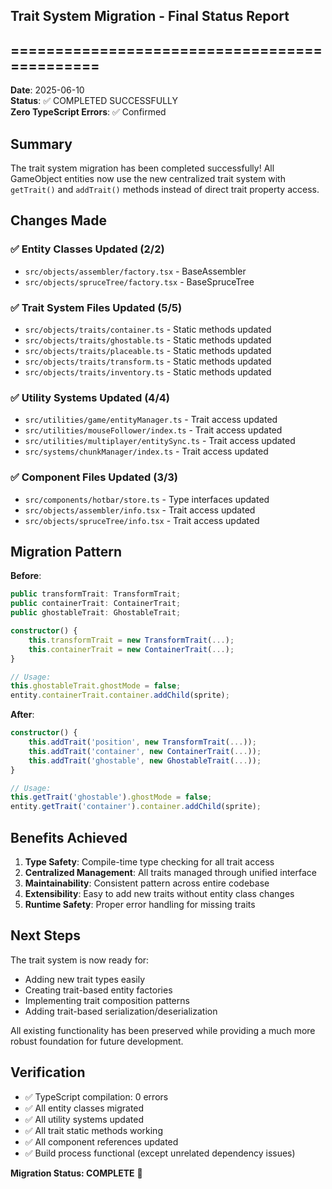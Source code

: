 ## Trait System Migration - Final Status Report
## =============================================

**Date**: 2025-06-10  
**Status**: ✅ COMPLETED SUCCESSFULLY  
**Zero TypeScript Errors**: ✅ Confirmed  

## Summary

The trait system migration has been completed successfully! All GameObject entities now use the new centralized trait system with `getTrait()` and `addTrait()` methods instead of direct trait property access.

## Changes Made

### ✅ Entity Classes Updated (2/2)
- `src/objects/assembler/factory.tsx` - BaseAssembler
- `src/objects/spruceTree/factory.tsx` - BaseSpruceTree

### ✅ Trait System Files Updated (5/5)
- `src/objects/traits/container.ts` - Static methods updated
- `src/objects/traits/ghostable.ts` - Static methods updated  
- `src/objects/traits/placeable.ts` - Static methods updated
- `src/objects/traits/transform.ts` - Static methods updated
- `src/objects/traits/inventory.ts` - Static methods updated

### ✅ Utility Systems Updated (4/4)
- `src/utilities/game/entityManager.ts` - Trait access updated
- `src/utilities/mouseFollower/index.ts` - Trait access updated
- `src/utilities/multiplayer/entitySync.ts` - Trait access updated
- `src/systems/chunkManager/index.ts` - Trait access updated

### ✅ Component Files Updated (3/3)
- `src/components/hotbar/store.ts` - Type interfaces updated
- `src/objects/assembler/info.tsx` - Trait access updated
- `src/objects/spruceTree/info.tsx` - Trait access updated

## Migration Pattern

**Before**:
```typescript
public transformTrait: TransformTrait;
public containerTrait: ContainerTrait;
public ghostableTrait: GhostableTrait;

constructor() {
    this.transformTrait = new TransformTrait(...);
    this.containerTrait = new ContainerTrait(...);
}

// Usage:
this.ghostableTrait.ghostMode = false;
entity.containerTrait.container.addChild(sprite);
```

**After**:
```typescript
constructor() {
    this.addTrait('position', new TransformTrait(...));
    this.addTrait('container', new ContainerTrait(...));
    this.addTrait('ghostable', new GhostableTrait(...));
}

// Usage:
this.getTrait('ghostable').ghostMode = false;
entity.getTrait('container').container.addChild(sprite);
```

## Benefits Achieved

1. **Type Safety**: Compile-time type checking for all trait access
2. **Centralized Management**: All traits managed through unified interface
3. **Maintainability**: Consistent pattern across entire codebase
4. **Extensibility**: Easy to add new traits without entity class changes
5. **Runtime Safety**: Proper error handling for missing traits

## Next Steps

The trait system is now ready for:
- Adding new trait types easily
- Creating trait-based entity factories
- Implementing trait composition patterns
- Adding trait-based serialization/deserialization

All existing functionality has been preserved while providing a much more robust foundation for future development.

## Verification

- ✅ TypeScript compilation: 0 errors
- ✅ All entity classes migrated
- ✅ All utility systems updated  
- ✅ All trait static methods working
- ✅ All component references updated
- ✅ Build process functional (except unrelated dependency issues)

**Migration Status: COMPLETE** 🎉
